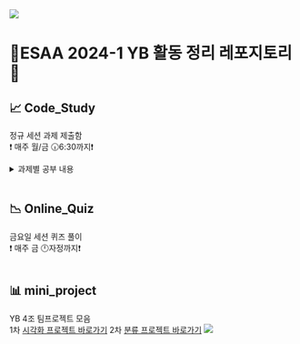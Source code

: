 <img src="https://capsule-render.vercel.app/api?type=waving&color=00462A&height=200&section=header&text=ESAA%202024-1%20YB&fontColor=EFEFEF" />

# 🌱ESAA 2024-1 YB 활동 정리 레포지토리🌱

## 📈 Code_Study
정규 세션 과제 제출함 <br/>
❗ 매주 월/금 🕡6:30까지❗
<br/>
<details>
<summary>과제별 공부 내용</summary>
<div markdown="1">
  
 - Numpy → 0308
 - Pandas → 0311
 - 시각화 → 0315-0318
 - sklearn → 0322-0325
 - 시계열 → 0329
 - 평가 → 0401-0405
 - Classification → 0408-0503
 - Regression →


</div>
</details>

<br/>

## 📉 Online_Quiz
금요일 세션 퀴즈 풀이 <br/>
❗ 매주 금 🕛자정까지❗
<br/> 
<br/> 

## 📊 mini_project
YB 4조 팀프로젝트 모음 <br/>
1차 [시각화 프로젝트 바로가기](https://github.com/Yujini68/ESAA/blob/main/YB%204%EC%A1%B0%20%EC%8B%9C%EA%B0%81%ED%99%94.ipynb)
2차 [분류 프로젝트 바로가기](https://github.com/whyeon92/ESAA_YB/blob/mini_project/ESAA_miniproject2_Final.ipynb)
<img src="https://capsule-render.vercel.app/api?type=waving&color=00462A&height=120&section=footer" />
